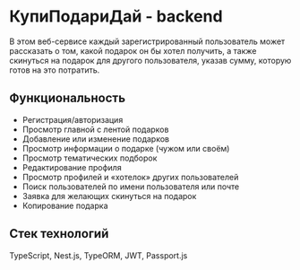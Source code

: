# КупиПодариДай - backend
В этом веб-сервисе каждый зарегистрированный пользователь может рассказать о том, какой подарок он бы хотел получить, а также скинуться на подарок для другого пользователя, указав сумму, которую готов на это потратить.
## Функциональность
* Регистрация/авторизация
* Просмотр главной с лентой подарков
* Добавление или изменение подарков
* Просмотр информации о подарке (чужом или своём)
* Просмотр тематических подборок
* Редактирование профиля
* Просмотр профилей и «хотелок» других пользователей
* Поиск пользователей по имени пользователя или почте
* Заявка для желающих скинуться на подарок
* Копирование подарка
## Стек технологий
TypeScript, Nest.js, TypeORM, JWT, Passport.js

